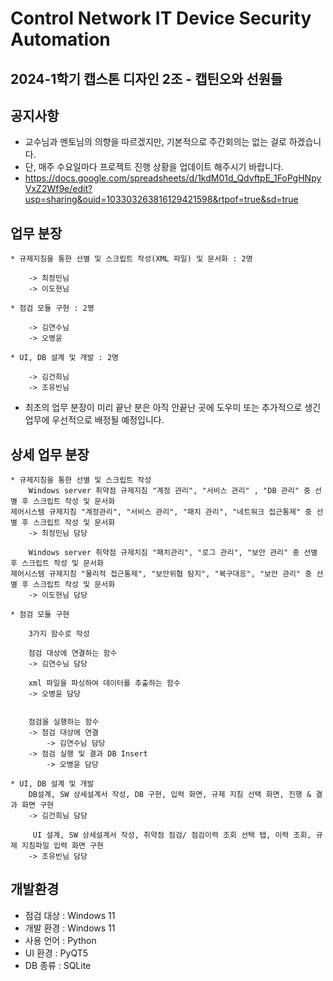 # Control Network IT Device Security Automation
## 2024-1학기 캡스톤 디자인 2조 - 캡틴오와 선원들

## 공지사항
- 교수님과 멘토님의 의향을 따르겠지만, 기본적으로 주간회의는 없는 걸로 하겠습니다.
- 단, 매주 수요일마다 프로젝트 진행 상황을 업데이트 해주시기 바랍니다.
- https://docs.google.com/spreadsheets/d/1kdM01d_QdvftpE_1FoPgHNpyVxZ2Wf9e/edit?usp=sharing&ouid=103303263816129421598&rtpof=true&sd=true

## 업무 분장

```
* 규제지침을 통한 선별 및 스크립트 작성(XML 파일) 및 문서화 : 2명

	-> 최정민님
	-> 이도현님

* 점검 모듈 구현 : 2명
 
	-> 김연수님
	-> 오병윤

* UI, DB 설계 및 개발 : 2명

	-> 김건희님
	-> 조유빈님

```
- 최초의 업무 분장이 미리 끝난 분은 아직 안끝난 곳에 도우미 또는 추가적으로 생긴 업무에 우선적으로 배정될 예정입니다.


## 상세 업무 분장
```
* 규제지침을 통한 선별 및 스크립트 작성
    Windows server 취약점 규제지침 "계정 관리", "서비스 관리" , "DB 관리" 중 선별 후 스크립트 작성 및 문서화
제어시스템 규제지침 "계정관리", "서비스 관리", "패치 관리", "네트워크 접근통제" 중 선별 후 스크립트 작성 및 문서화
    -> 최정민님 담당

    Windows server 취약점 규제치짐 "패치관리", "로그 관리", "보안 관리" 중 선별 후 스크립트 작성 및 문서화
제어시스템 규제지침 "물리적 접근통제", "보안위협 탐지", "복구대응", "보안 관리" 중 선별 후 스크립트 작성 및 문서화
    -> 이도현님 담당

* 점검 모듈 구현

    3가지 함수로 작성

    점검 대상에 연결하는 함수
    -> 김연수님 담당

    xml 파일을 파싱하여 데이터를 추출하는 함수
    -> 오병윤 담당


    점검을 실행하는 함수
    -> 점검 대상에 연결
        -> 김연수님 담당
    -> 점검 실행 및 결과 DB Insert
        -> 오병윤 담당

* UI, DB 설계 및 개발
    DB설계, SW 상세설계서 작성, DB 구현, 입력 화면, 규제 지침 선택 화면, 진행 & 결과 화면 구현
    -> 김건희님 담당

     UI 설계, SW 상세설계서 작성, 취약점 점검/ 점검이력 조회 선택 탭, 이력 조회, 규제 지침파일 입력 화면 구현
    -> 조유빈님 담당
```

## 개발환경
- 점검 대상 : Windows 11
- 개발 환경 : Windows 11
- 사용 언어 : Python
- UI 환경 : PyQT5
- DB 종류 : SQLite
